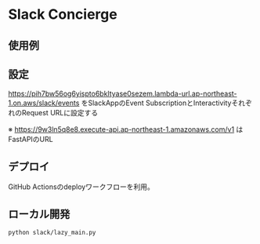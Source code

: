 # Slack Concierge

## 使用例

## 設定

https://pih7bw56og6yispto6bkltyase0sezem.lambda-url.ap-northeast-1.on.aws/slack/events をSlackAppのEvent SubscriptionとInteractivityそれぞれのRequest URLに設定する

※ https://9w3ln5q8e8.execute-api.ap-northeast-1.amazonaws.com/v1 はFastAPIのURL

## デプロイ

GitHub Actionsのdeployワークフローを利用。

## ローカル開発

```shell
python slack/lazy_main.py
```
